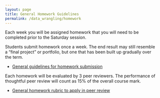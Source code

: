 ```yaml
---
layout: page
title: General Homework Guidelines
permalink: /data_wrangling/homework
---
```


Each week you will be assigned homework that you will need to be completed prior to the Saturday session. 

Students submit homework once a week. The end result may still resemble a “final project” or portfolio, but one that has been built up gradually over the term.

- [General guidelines for homework submission]()

Each homework will be evaluated by 3 peer reviewers. The performance of thoughtful peer review will count as 15% of the overall course mark.

- [General homework rubric to apply in peer review](homework-guidelines)
